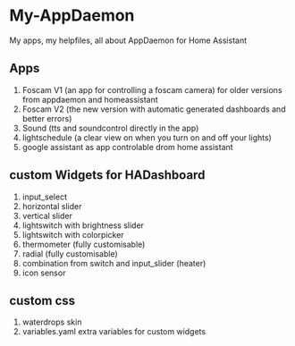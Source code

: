 # My-AppDaemon
My apps, my helpfiles, all about AppDaemon for Home Assistant

## Apps

1) Foscam V1 (an app for controlling a  foscam camera) for older versions from appdaemon and homeassistant
2) Foscam V2 (the new version with automatic generated dashboards and better errors)
3) Sound (tts and soundcontrol directly in the app)
4) lightschedule (a clear view on when you turn on and off your lights)
5) google assistant as app controlable drom home assistant

## custom Widgets for HADashboard

1) input_select
2) horizontal slider
3) vertical slider
4) lightswitch with brightness slider
5) lightswitch with colorpicker
6) thermometer (fully customisable)
7) radial (fully customisable)
8) combination from switch and input_slider (heater)
9) icon sensor

## custom css

1) waterdrops skin
2) variables.yaml extra variables for custom widgets 



